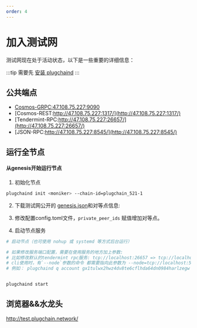 ```yaml
---
order: 4
---
```


# 加入测试网

测试网现在处于活动状态，以下是一些重要的详细信息：

:::tip
需要先 [安装 plugchaind](install.md)
:::
## 公共端点

- [Cosmos-GRPC:47.108.75.227:9090]()
- [Cosmos-REST:http://47.108.75.227:1317/](http://47.108.75.227:1317/)
- [Tendermint-RPC:http://47.108.75.227:26657/](http://47.108.75.227:26657/)
- [JSON-RPC:http://47.108.75.227:8545/](http://47.108.75.227:8545/)


## 运行全节点

#### 从genesis开始运行节点


1. 初始化节点

```bash
plugchaind init <moniker> --chain-id=plugchain_521-1
```

2. 下载测试网公开的 [genesis.json](https://github.com/oracleNetworkProtocol/testnet)和对等点信息:

3. 修改配置config.toml文件，`private_peer_ids` 赋值增加对等点。

4. 启动节点服务
```bash
# 启动节点（也可使用 nohup 或 systemd 等方式后台运行）

# 如果修改服务端口配置，需要在使用服务的地方加上参数:
# 比如修改默认的tendermint rpc服务: tcp://localhost:26657 => tcp://localhost:5000 
# cli使用时，有`--node`参数的命令 都需要指向此参数为 --node=tcp://localhost:5000
# 例如： plugchaind q account gx1tulwx2hwz4dv8te6cflhda64dn0984harlzegw --node tcp://localhost:5000


plugchaind start
```

## 浏览器&&水龙头

<http://test.plugchain.network/>



